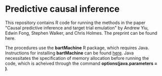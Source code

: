 # Predictive causal inference

This repository contains R code for running the methods in the paper "Causal predictive inference and target trial emulation" by Andrew Yiu, Edwin Fong, Stephen Walker, and Chris Holmes. The preprint can be found here.

The procedures use the **bartMachine** R package, which requires Java. Instructions for installing **bartMachine** can be found [here](https://github.com/kapelner/bartMachine). Java necessitates the specification of memory allocation before running the code, which is acheived through the command **options(java.parameters = )**.
